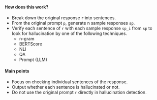 #### How does this work?
- Break down the original response `r` into sentences.
- From the original prompt `p`, generate n sample responses `sp`.
- Verify each sentence of `r` with each sample response `sp_i` from `sp` to look for hallucination by one of the following techniques.
    - n-gram
    - BERTScore
    - NLI
    - QA
    - Prompt (LLM)

#### Main points
- Focus on checking individual sentences of the response.
- Output whether each sentence is hallucinated or not.
- Do not use the original prompt `r` directly in hallucination detection.